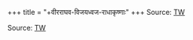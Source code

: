+++
title = "+वीरराघव-विजयध्वज-राधाकृष्णाः"
+++
Source: [TW](https://archive.org/details/bhagavatam-multi-commentary/)

Source: [TW](https://archive.org/details/@hari_parshad_das?query=canto+11)
